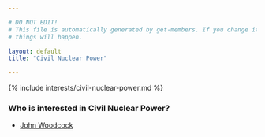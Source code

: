 ```yaml
---

# DO NOT EDIT!
# This file is automatically generated by get-members. If you change it, bad
# things will happen.

layout: default
title: "Civil Nuclear Power"

---
```


{% include interests/civil-nuclear-power.md %}

### Who is interested in Civil Nuclear Power?


* [John Woodcock](/members/john-woodcock.html)
